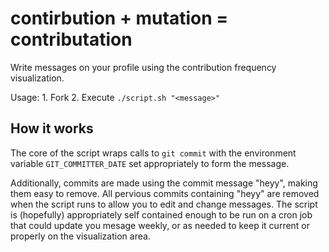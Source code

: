 # contirbution + mutation = contributation

Write messages on your profile using the contribution frequency visualization.

Usage:
	1. Fork
	2. Execute `./script.sh "<message>"`

## How it works

The core of the script wraps calls to `git commit` with the environment variable `GIT_COMMITTER_DATE` set appropriately to form the message. 

Additionally, commits are made using the commit message "heyy", making them easy to remove. All pervious commits containing "heyy" are removed when the script runs to allow you to edit and change messages. The script is (hopefully) appropriately self contained enough to be run on a cron job that could update you mesage weekly, or as needed to keep it current or properly on the visualization area.


